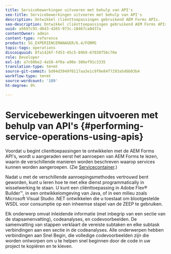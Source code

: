 ```yaml
---
title: Servicebewerkingen uitvoeren met behulp van API's
seo-title: Servicebewerkingen uitvoeren met behulp van API's
description: Ontwikkel cliënttoepassingen gebruikend AEM Forms APIs.
seo-description: Ontwikkel cliënttoepassingen gebruikend AEM Forms APIs.
uuid: a5697c91-d643-4265-973c-18467ca0437a
contentOwner: admin
content-type: reference
products: SG_EXPERIENCEMANAGER/6.4/FORMS
topic-tags: operations
discoiquuid: 8fa1426f-f453-45c5-89b9-67038f56c70e
role: Developer
exl-id: a7c60be2-4a58-4f0a-a90e-386ef91c3335
translation-type: tm+mt
source-git-commit: bd94d3949f0117aa3e1c9f0e84f7293a5d6b03b4
workflow-type: tm+mt
source-wordcount: '189'
ht-degree: 0%

---
```


# Servicebewerkingen uitvoeren met behulp van API&#39;s {#performing-service-operations-using-apis}

Voordat u begint clienttoepassingen te ontwikkelen met de AEM Forms API&#39;s, wordt u aangeraden eerst het aanroepen van AEM Forms te lezen, waarin de verschillende manieren worden beschreven waarop services kunnen worden aangeroepen. (Zie [Servicecontainer](/help/forms/developing/service-container.md#service-container).)

Nadat u met de verschillende aanroepingsmethodes vertrouwd bent geworden, kunt u leren hoe te met elke dienst programmatically in wisselwerking te staan. U kunt een cliënttoepassing in Adobe Flex® Builder™, in een ontwikkelomgeving van Java, of in een milieu zoals Microsoft Visual Studio .NET ontwikkelen die u toestaat om blootgestelde WSDL voor consumptie op een inheemse stapel van de ZEEP te gebruiken.

Elk onderwerp omvat inleidende informatie (met inbegrip van een sectie van de stapsamenvatting), codeanalyses, en codevoorbeelden. De samenvatting van stappen verklaart de vereiste subtaken en elke subtask verbindingen aan een sectie in de codeanalyses. Alle onderwerpen hebben verbindingen aan Snel Begin, die volledige codevoorbeelden zijn die worden ontworpen om u te helpen snel beginnen door de code in uw project te kopiëren en te kleven.
